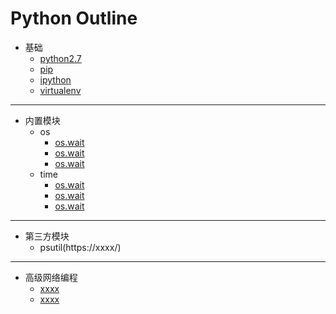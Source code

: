 # Python Outline
- 基础
    -  [python2.7](https://github.com/467754239/python/blob/master/basic/install_python.md)
    -  [pip](https://github.com/467754239/python/blob/master/basic/install_pip.md)
    -  [ipython](https://xxxx)
    -  [virtualenv](https://xxxx)

- - -

- 内置模块
    - os 
        - [os.wait](https://x.x/x/python2.7)
        - [os.wait](https://x.x/x/python2.7)
        - [os.wait](https://x.x/x/python2.7)
    - time 
        - [os.wait](https://x.x/x/python2.7)
        - [os.wait](https://x.x/x/python2.7)
        - [os.wait](https://x.x/x/python2.7)

- - -

- 第三方模块
    - psutil(https://xxxx/)

- - -

- 高级网络编程
    -  [xxxx](https://x.x/x/python2.7)
    -  [xxxx](https://x.x/x/python2.7)
